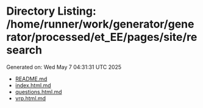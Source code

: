 # Directory Listing: /home/runner/work/generator/generator/processed/et_EE/pages/site/research
Generated on: Wed May  7 04:31:31 UTC 2025

- [README.md](README.md)
- [index.html.md](index.html.md)
- [questions.html.md](questions.html.md)
- [vrp.html.md](vrp.html.md)
